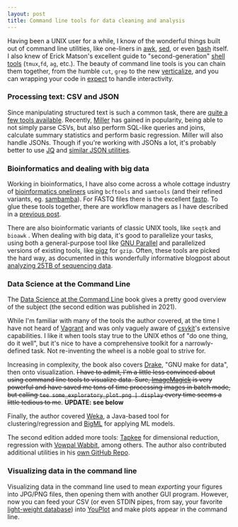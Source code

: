 ```yaml
---
layout: post
title: Command line tools for data cleaning and analysis
---
```


Having been a UNIX user for a while, I know of the wonderful things built out of command line utilities, like one-liners in [awk](https://catonmat.net/awk-one-liners-explained-part-one), [sed](https://catonmat.net/sed-one-liners-explained-part-one), or even [bash](http://www.bashoneliners.com) itself. I also knew of Erick Matson's excellent guide to "second-generation" [shell tools](http://erick.matsen.org/2020/01/04/2nd-gen-interactive-shell.html) (`tmux`,`fd`, `ag`, etc.). The beauty of command line tools is you can chain them together, from the humble `cut`, `grep` to the new [verticalize](https://github.com/lindenb/verticalize), and you can wrapping your code in [expect](https://core.tcl-lang.org/expect/index) to handle interactivity.

### Processing text: CSV and JSON

Since manipulating structured text is such a common task, there are [quite a few tools available](https://github.com/dbohdan/structured-text-tools). Recently, [Miller](https://github.com/johnkerl/miller/) has gained in popularity, being able to not simply parse CSVs, but also perform SQL-like queries and joins, calculate summary statistics and perform basic regression. Miller will also handle JSONs. Though if you're working with JSONs a lot, it's probably better to use [JQ](https://stedolan.github.io/jq/) and [similar JSON utilities](https://github.com/fiatjaf/awesome-jq).

### Bioinformatics and dealing with big data

Working in bioinformatics, I have also come across a whole cottage industry of [bioinformatics oneliners](https://github.com/stephenturner/oneliners) using `bcftools` and `samtools` (and their refined variants, eg. [sambamba](https://lomereiter.github.io/sambamba/)). For FASTQ files there is the excellent [fastp](https://github.com/OpenGene/fastp). To glue these tools together, there are workflow managers as I have described in a [previous post](https://ptvan.github.io/workflow-managers/).

There are also bioinformatic variants of classic UNIX tools, like `seqtk` and `bioawk` . When dealing with big data, it's good to parallelize your tasks, using both a general-purpose tool like [GNU Parallel](https://www.gnu.org/software/parallel/) and parallelized versions of existing tools, like [pigz](https://zlib.net/pigz/) for `gzip`. Often, these tools are picked the hard way, as documented in this wonderfully informative blogpost about [analyzing 25TB of sequencing data](https://livefreeordichotomize.com/posts/2019-06-04-using-awk-and-r-to-parse-25tb/).

### Data Science at the Command Line 

The [Data Science at the Command Line](https://www.datascienceatthecommandline.com/) book gives a pretty good overview of the subject (the second edition was published in 2021).

While I'm familiar with many of the tools the author covered, at the time I have not heard of [Vagrant](https://www.vagrantup.com/docs/cli/) and was only vaguely aware of [csvkit](https://source.opennews.org/articles/eleven-awesome-things-you-can-do-csvkit/)'s extensive capabilities. I like it when tools stay true to the UNIX ethos of "do one thing, do it well", but it's nice to have a comprehensive toolkit for a narrowly-defined task. Not re-inventing the wheel is a noble goal to strive for.

Increasing in complexity, the book also covers [Drake](https://github.com/Factual/drake), "GNU make for data", then onto visualization. ~~I have to admit, I'm a little less convinced about using command line tools to visualize data. Sure, [ImageMagick](https://imagemagick.org) is very powerful and have saved me tons of time processing images in batch mode, but calling ```tee some_exploratory_plot.png | display``` every time seems a little tedious to me~~. **UPDATE: see below**

Finally, the author covered [Weka](https://www.cs.waikato.ac.nz/ml/weka/), a Java-based tool for clustering/regression and [BigML](https://bigml.com/) for applying ML models.

The second edition added more tools: [Tapkee](https://tapkee.lisitsyn.me/) for dimensional reduction, regression with [Vowpal Wabbit](https://vowpalwabbit.org/), among others. The author also contributed additional utilities in his [own GitHub Repo](https://github.com/jeroenjanssens/data-science-at-the-command-line).

### Visualizing data in the command line

Visualizing data in the command line used to mean _exporting_ your figures into JPG/PNG files, then opening them with another GUI program. However, now you can feed your CSV (or even STDIN pipes, from say, your favorite [light-weight database](https://duckdb.org)) into [YouPlot](https://github.com/red-data-tools/YouPlot) and make plots appear in the command line. 
